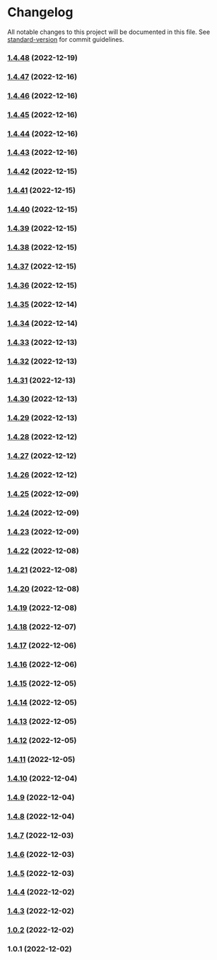 # Changelog

All notable changes to this project will be documented in this file. See [standard-version](https://github.com/conventional-changelog/standard-version) for commit guidelines.

### [1.4.48](https://github.com/sachethpraveen/components/compare/v1.4.47...v1.4.48) (2022-12-19)

### [1.4.47](https://github.com/sachethpraveen/components/compare/v1.4.46...v1.4.47) (2022-12-16)

### [1.4.46](https://github.com/sachethpraveen/components/compare/v1.4.45...v1.4.46) (2022-12-16)

### [1.4.45](https://github.com/sachethpraveen/components/compare/v1.4.44...v1.4.45) (2022-12-16)

### [1.4.44](https://github.com/sachethpraveen/components/compare/v1.4.43...v1.4.44) (2022-12-16)

### [1.4.43](https://github.com/sachethpraveen/components/compare/v1.4.42...v1.4.43) (2022-12-16)

### [1.4.42](https://github.com/sachethpraveen/components/compare/v1.4.41...v1.4.42) (2022-12-15)

### [1.4.41](https://github.com/sachethpraveen/components/compare/v1.4.40...v1.4.41) (2022-12-15)

### [1.4.40](https://github.com/sachethpraveen/components/compare/v1.4.39...v1.4.40) (2022-12-15)

### [1.4.39](https://github.com/sachethpraveen/components/compare/v1.4.38...v1.4.39) (2022-12-15)

### [1.4.38](https://github.com/sachethpraveen/components/compare/v1.4.37...v1.4.38) (2022-12-15)

### [1.4.37](https://github.com/sachethpraveen/components/compare/v1.4.36...v1.4.37) (2022-12-15)

### [1.4.36](https://github.com/sachethpraveen/components/compare/v1.4.35...v1.4.36) (2022-12-15)

### [1.4.35](https://github.com/sachethpraveen/components/compare/v1.4.34...v1.4.35) (2022-12-14)

### [1.4.34](https://github.com/sachethpraveen/components/compare/v1.4.33...v1.4.34) (2022-12-14)

### [1.4.33](https://github.com/sachethpraveen/components/compare/v1.4.32...v1.4.33) (2022-12-13)

### [1.4.32](https://github.com/sachethpraveen/components/compare/v1.4.31...v1.4.32) (2022-12-13)

### [1.4.31](https://github.com/sachethpraveen/components/compare/v1.4.30...v1.4.31) (2022-12-13)

### [1.4.30](https://github.com/sachethpraveen/components/compare/v1.4.29...v1.4.30) (2022-12-13)

### [1.4.29](https://github.com/sachethpraveen/components/compare/v1.4.28...v1.4.29) (2022-12-13)

### [1.4.28](https://github.com/sachethpraveen/components/compare/v1.4.27...v1.4.28) (2022-12-12)

### [1.4.27](https://github.com/sachethpraveen/components/compare/v1.4.26...v1.4.27) (2022-12-12)

### [1.4.26](https://github.com/sachethpraveen/components/compare/v1.4.25...v1.4.26) (2022-12-12)

### [1.4.25](https://github.com/sachethpraveen/components/compare/v1.4.24...v1.4.25) (2022-12-09)

### [1.4.24](https://github.com/sachethpraveen/components/compare/v1.4.23...v1.4.24) (2022-12-09)

### [1.4.23](https://github.com/sachethpraveen/components/compare/v1.4.22...v1.4.23) (2022-12-09)

### [1.4.22](https://github.com/sachethpraveen/components/compare/v1.4.21...v1.4.22) (2022-12-08)

### [1.4.21](https://github.com/sachethpraveen/components/compare/v1.4.20...v1.4.21) (2022-12-08)

### [1.4.20](https://github.com/sachethpraveen/components/compare/v1.4.19...v1.4.20) (2022-12-08)

### [1.4.19](https://github.com/sachethpraveen/components/compare/v1.4.18...v1.4.19) (2022-12-08)

### [1.4.18](https://github.com/sachethpraveen/components/compare/v1.4.17...v1.4.18) (2022-12-07)

### [1.4.17](https://github.com/sachethpraveen/components/compare/v1.4.16...v1.4.17) (2022-12-06)

### [1.4.16](https://github.com/sachethpraveen/components/compare/v1.4.15...v1.4.16) (2022-12-06)

### [1.4.15](https://github.com/sachethpraveen/components/compare/v1.4.14...v1.4.15) (2022-12-05)

### [1.4.14](https://github.com/sachethpraveen/components/compare/v1.4.13...v1.4.14) (2022-12-05)

### [1.4.13](https://github.com/sachethpraveen/components/compare/v1.4.11...v1.4.13) (2022-12-05)

### [1.4.12](https://github.com/sachethpraveen/components/compare/v1.4.11...v1.4.12) (2022-12-05)

### [1.4.11](https://github.com/sachethpraveen/components/compare/v1.4.10...v1.4.11) (2022-12-05)

### [1.4.10](https://github.com/sachethpraveen/components/compare/v1.4.9...v1.4.10) (2022-12-04)

### [1.4.9](https://github.com/sachethpraveen/components/compare/v1.4.8...v1.4.9) (2022-12-04)

### [1.4.8](https://github.com/sachethpraveen/components/compare/v1.4.7...v1.4.8) (2022-12-04)

### [1.4.7](https://github.com/sachethpraveen/components/compare/v1.4.6...v1.4.7) (2022-12-03)

### [1.4.6](https://github.com/sachethpraveen/components/compare/v1.4.5...v1.4.6) (2022-12-03)

### [1.4.5](https://github.com/sachethpraveen/components/compare/v1.4.4...v1.4.5) (2022-12-03)

### [1.4.4](https://github.com/sachethpraveen/components/compare/v1.4.3...v1.4.4) (2022-12-02)

### [1.4.3](https://github.com/sachethpraveen/components/compare/v1.0.2...v1.4.3) (2022-12-02)

### [1.0.2](https://github.com/sachethpraveen/components/compare/v1.0.1...v1.0.2) (2022-12-02)

### 1.0.1 (2022-12-02)
